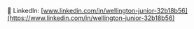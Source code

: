 
🔗 LinkedIn: [www.linkedin.com/in/wellington-junior-32b18b56](https://www.linkedin.com/in/wellington-junior-32b18b56)


